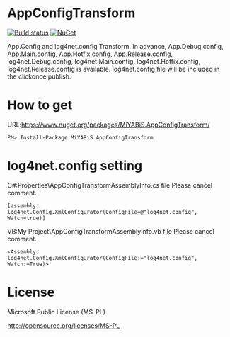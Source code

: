 # AppConfigTransform

[![Build status](https://ci.appveyor.com/api/projects/status/v3xhi90glw6kw351?svg=true)](https://ci.appveyor.com/project/miyabis/appconfigtransform)
[![NuGet](https://img.shields.io/nuget/v/MiYABiS.AppConfigTransform.svg)](https://www.nuget.org/packages/MiYABiS.AppConfigTransform/)

App.Config and log4net.config Transform.
In advance, App.Debug.config, App.Main.config, App.Hotfix.config, App.Release.config, 
log4net.Debug.config, log4net.Main.config, log4net.Hotfix.config, log4net.Release.config is available.
log4net.config file will be included in the clickonce publish.


How to get
==========

URL:https://www.nuget.org/packages/MiYABiS.AppConfigTransform/
```
PM> Install-Package MiYABiS.AppConfigTransform
```


log4net.config setting
==========

C#:Properties\AppConfigTransformAssemblyInfo.cs file Please cancel comment.
```
[assembly: log4net.Config.XmlConfigurator(ConfigFile=@"log4net.config", Watch=true)]
```

VB:My Project\AppConfigTransformAssemblyInfo.vb file Please cancel comment.
```
<Assembly: log4net.Config.XmlConfigurator(ConfigFile:="log4net.config", Watch:=True)> 
```


License
=======

Microsoft Public License (MS-PL)

http://opensource.org/licenses/MS-PL
